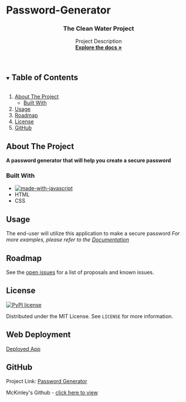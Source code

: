# Password-Generator
<h3 align="center"> The Clean Water Project</h3>

  <p align="center">
    Project Description
    <br />
    <a href="https://github.com/shannonjburris/Clean_water_project"><strong>Explore the docs »</strong></a>
    <br />
    <br />
  </p>
</p>



<!-- TABLE OF CONTENTS -->
<details open="open">
  <summary><h2 style="display: inline-block">Table of Contents</h2></summary>
  <ol>
    <li>
      <a href="#about-the-project">About The Project</a>
      <ul>
        <li><a href="#built-with">Built With</a></li>
      </ul>
    </li>
    </li>
    <li><a href="#usage">Usage</a></li>
    <li><a href="#roadmap">Roadmap</a></li>
    <li><a href="#license">License</a></li>
    <li><a href="#GitHub">GitHub</a></li>
  </ol>
</details>



<!-- ABOUT THE PROJECT -->
## About The Project

**A password generator that will help you create a secure password** 




### Built With

* [![made-with-javascript](https://img.shields.io/badge/Made%20with-JavaScript-1f425f.svg)](https://www.javascript.com)
* HTML
* CSS



## Usage

The end-user will utilize this application to make a secure password
_For more examples, please refer to the [Documentation](https://github.com/mcfulmer13/Password-Generator)_



## Roadmap

See the [open issues](https://github.com/mcfulmer13/Password-Generator/issues) for a list of proposals and known issues.



## License

[![PyPI license](https://img.shields.io/pypi/l/ansicolortags.svg)](https://www.mit.edu/~amini/LICENSE.md)


Distributed under the MIT License. See `LICENSE` for more information.

## Web Deployment
[Deployed App]()

## GitHub

Project Link: [Password Generator](https://github.com/mcfulmer13/Password-Generator)

McKinley's Github - [click here to view](https://github.com/mcfulmer13)



